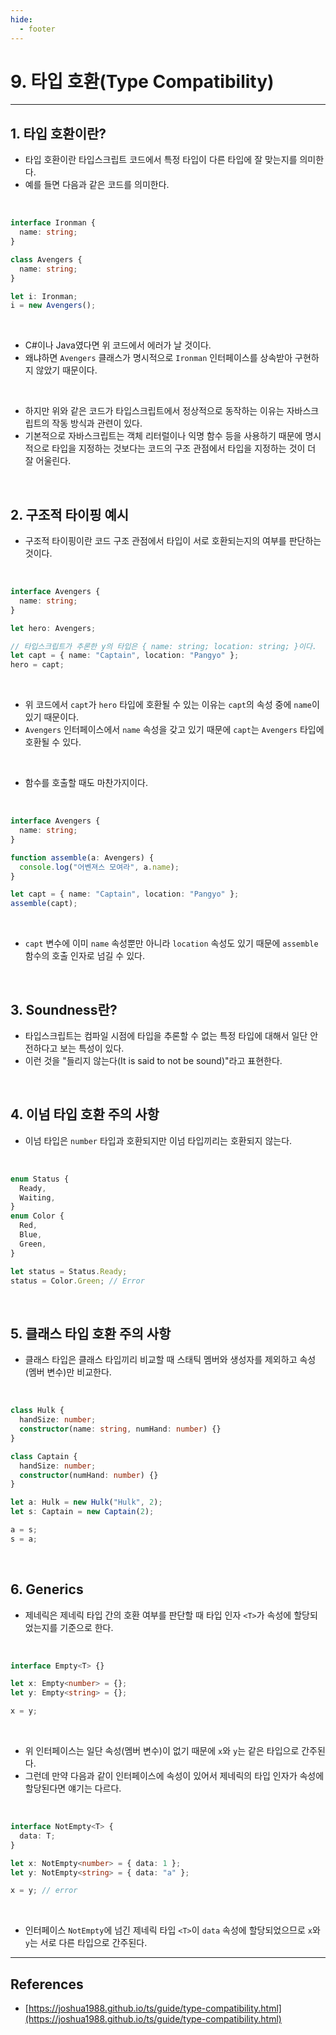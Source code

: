 ```yaml
---
hide:
  - footer
---
```


# 9. 타입 호환(Type Compatibility)

---

## 1. 타입 호환이란?

- 타입 호환이란 타입스크립트 코드에서 특정 타입이 다른 타입에 잘 맞는지를 의미한다.
- 예를 들면 다음과 같은 코드를 의미한다.

<br/>

```typescript
interface Ironman {
  name: string;
}

class Avengers {
  name: string;
}

let i: Ironman;
i = new Avengers();
```

<br/>

- C#이나 Java였다면 위 코드에서 에러가 날 것이다.
- 왜냐하면 `Avengers` 클래스가 명시적으로 `Ironman` 인터페이스를 상속받아 구현하지 않았기 때문이다.

<br/>

- 하지만 위와 같은 코드가 타입스크립트에서 정상적으로 동작하는 이유는 자바스크립트의 작동 방식과 관련이 있다.
- 기본적으로 자바스크립트는 객체 리터럴이나 익명 함수 등을 사용하기 때문에 명시적으로 타입을 지정하는 것보다는 코드의 구조 관점에서 타입을 지정하는 것이 더 잘 어울린다.

<br/>

## 2. 구조적 타이핑 예시

- 구조적 타이핑이란 코드 구조 관점에서 타입이 서로 호환되는지의 여부를 판단하는 것이다.

<br/>

```typescript
interface Avengers {
  name: string;
}

let hero: Avengers;

// 타입스크립트가 추론한 y의 타입은 { name: string; location: string; }이다.
let capt = { name: "Captain", location: "Pangyo" };
hero = capt;
```

<br/>

- 위 코드에서 `capt`가 `hero` 타입에 호환될 수 있는 이유는 `capt`의 속성 중에 `name`이 있기 때문이다.
- `Avengers` 인터페이스에서 `name` 속성을 갖고 있기 때문에 `capt`는 `Avengers` 타입에 호환될 수 있다.

<br/>

- 함수를 호출할 때도 마찬가지이다.

<br/>

```typescript
interface Avengers {
  name: string;
}

function assemble(a: Avengers) {
  console.log("어벤져스 모여라", a.name);
}

let capt = { name: "Captain", location: "Pangyo" };
assemble(capt);
```

<br/>

- `capt` 변수에 이미 `name` 속성뿐만 아니라 `location` 속성도 있기 때문에 `assemble` 함수의 호출 인자로 넘길 수 있다.

<br/>

## 3. Soundness란?

- 타입스크립트는 컴파일 시점에 타입을 추론할 수 없는 특정 타입에 대해서 일단 안전하다고 보는 특성이 있다.
- 이런 것을 "들리지 않는다(It is said to not be sound)"라고 표현한다.

<br/>

## 4. 이넘 타입 호환 주의 사항

- 이넘 타입은 `number` 타입과 호환되지만 이넘 타입끼리는 호환되지 않는다.

<br/>

```typescript
enum Status {
  Ready,
  Waiting,
}
enum Color {
  Red,
  Blue,
  Green,
}

let status = Status.Ready;
status = Color.Green; // Error
```

<br/>

## 5. 클래스 타입 호환 주의 사항

- 클래스 타입은 클래스 타입끼리 비교할 때 스태틱 멤버와 생성자를 제외하고 속성(멤버 변수)만 비교한다.

<br/>

```typescript
class Hulk {
  handSize: number;
  constructor(name: string, numHand: number) {}
}

class Captain {
  handSize: number;
  constructor(numHand: number) {}
}

let a: Hulk = new Hulk("Hulk", 2);
let s: Captain = new Captain(2);

a = s;
s = a;
```

<br/>

## 6. Generics

- 제네릭은 제네릭 타입 간의 호환 여부를 판단할 때 타입 인자 `<T>`가 속성에 할당되었는지를 기준으로 한다.

<br/>

```typescript
interface Empty<T> {}

let x: Empty<number> = {};
let y: Empty<string> = {};

x = y;
```

<br/>

- 위 인터페이스는 일단 속성(멤버 변수)이 없기 때문에 `x`와 `y`는 같은 타입으로 간주된다.
- 그런데 만약 다음과 같이 인터페이스에 속성이 있어서 제네릭의 타입 인자가 속성에 할당된다면 얘기는 다르다.

<br/>

```typescript
interface NotEmpty<T> {
  data: T;
}

let x: NotEmpty<number> = { data: 1 };
let y: NotEmpty<string> = { data: "a" };

x = y; // error
```

<br/>

- 인터페이스 `NotEmpty`에 넘긴 제네릭 타입 `<T>`이 `data` 속성에 할당되었으므로 `x`와 `y`는 서로 다른 타입으로 간주된다.

---

## References

- [https://joshua1988.github.io/ts/guide/type-compatibility.html](https://joshua1988.github.io/ts/guide/type-compatibility.html)
